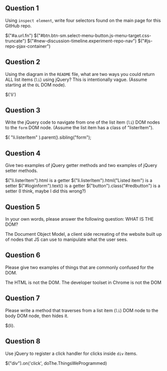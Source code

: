 ## Question 1

Using `inspect element`, write four selectors found on the main page for this
GitHub repo.

<!-- your answer starts here -->
$("#a.url.fn")
$("#btn.btn-sm.select-menu-button.js-menu-target.css-truncate")
$("#new-discussion-timeline.experiment-repo-nav")
$("#js-repo-pjax-container")
<!-- your answer ends here -->

## Question 2

Using the diagram in the `README` file, what are two ways you could return ALL
list items (`li`) using jQuery? This is intentionally vague. (Assume starting
at the `OL` DOM node).

<!-- your answer starts here -->
$('li')
<!-- your answer ends here -->

## Question 3

Write the jQuery code to navigate from one of the list item (`li`) DOM nodes to
the `form` DOM node. (Assume the list item has a class of "listerItem").

<!-- your answer starts here -->
$( "li.listerItem" ).parent().sibling("form");
<!-- your answer ends here -->

## Question 4

Give two examples of jQuery getter methods and two examples of jQuery setter
methods.

<!-- your answer starts here -->
$("li.listerItem").html is a getter
$("li.listerItem").html("Listed item") is a setter
$("#loginform").text() is a getter
$("button").class("#redbutton") is a setter (I think, maybe I did this wrong?)
<!-- your answer ends here -->

## Question 5

In your own words, please answer the following question: WHAT IS THE DOM?

<!-- your answer starts here -->
The Document Object Model, a client side recreating of the website built up of
nodes that JS can use to manipulate what the user sees.
<!-- your answer ends here -->

## Question 6

Please give two examples of things that are commonly confused for the DOM.

<!-- your answer starts here -->
The HTML is not the DOM.
The developer toolset in Chrome is not the DOM
<!-- your answer ends here -->

## Question 7

Please write a method that traverses from a list item (`li`) DOM node to the
body DOM node, then hides it.

<!-- your answer starts here -->
$(li).
<!-- your answer ends here -->

## Question 8

Use jQuery to register a click handler for clicks inside `div` items.
<!-- your answer starts here -->
$("div").on('click', doThe.ThingsWeProgrammed)
<!-- your answer ends here -->
